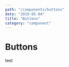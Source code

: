 ```yaml
---
path: "/components/buttons"
date: "2019-05-04"
title: "Buttons"
category: "component"
---
```


# Buttons

<div>
test
</div>